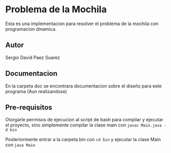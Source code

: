 # Problema de la Mochila

Esta es una implementacion para resolver el problema de la mochila con programacion dinamica.

## Autor

Sergio David Paez Suarez

## Documentacion

En la carpeta doc se encontrara documentacion sobre el diseño para este programa (Aun realizandose)

## Pre-requisitos

Otorgarle permisos de ejecucion al script de bash para compilar y ejecutar el proyecto, sino simplemente
compilar la clase main con `javac Main.java -d bin`

Posteriormente entrar a la carpeta bin con `cd bin` y ejecutar la clase Main con `java Main`